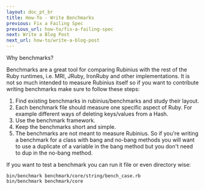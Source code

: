 ```yaml
---
layout: doc_pt_br
title: How-To - Write Benchmarks
previous: Fix a Failing Spec
previous_url: how-to/fix-a-failing-spec
next: Write a Blog Post
next_url: how-to/write-a-blog-post
---
```


Why benchmarks?

Benchmarks are a great tool for comparing Rubinius with the rest of the Ruby
runtimes, i.e. MRI, JRuby, IronRuby and other implementations. It is not so
much intended to measure Rubinius itself so if you want to contribute writing
benchmarks make sure to follow these steps:

  1.  Find existing benchmarks in rubinius/benchmarks and study their layout.
  3.  Each benchmark file should measure one specific aspect of Ruby. For 
      example different ways of deleting keys/values from a Hash.
  4.  Use the benchmark framework.
  5.  Keep the benchmarks short and simple.
  6.  The benchmarks are not meant to measure Rubinius. So if you're writing a 
      benchmark for a class with bang and no-bang methods you will want to use
      a duplicate of a variable in the bang method but you don't need to dup
      in the no-bang method. 

If you want to test a benchmark you can run it file or even directory wise:

    bin/benchmark benchmark/core/string/bench_case.rb
    bin/benchmark benchmark/core

